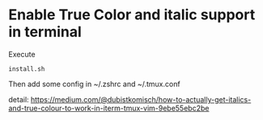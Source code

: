 # Enable True Color and italic support in terminal

Execute
```
install.sh
```
Then add some config in ~/.zshrc and ~/.tmux.conf

detail: https://medium.com/@dubistkomisch/how-to-actually-get-italics-and-true-colour-to-work-in-iterm-tmux-vim-9ebe55ebc2be
